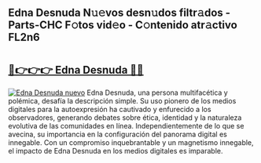 ## Edna Desnuda N𝚞𝚎vos desn𝚞dos filtr𝚊dos - Parts-CHC F𝚘tos vid𝚎o - C𝚘ntenido atr𝚊ctivo FL2n6

# <h2><a href="http://mb9ggiz.tromn.icu/?c=Edna+Desnuda">🔗👉👉👉 Edna Desnuda 🔗🔗</a></h2>

[![Edna Desnuda nuevo](https://i.imgur.com/pEAQMta.gif)](http://mb9ggiz.tromn.icu/?c=Edna+Desnuda)
Edna Desnuda, una persona multifacética y polémica, desafía la descripción simple. Su uso pionero de los medios digitales para la autoexpresión ha cautivado y enfurecido a los observadores, generando debates sobre ética, identidad y la naturaleza evolutiva de las comunidades en línea. Independientemente de lo que se avecina, su importancia en la configuración del panorama digital es innegable. Con un compromiso inquebrantable y un magnetismo innegable, el impacto de Edna Desnuda en los medios digitales es imparable.
